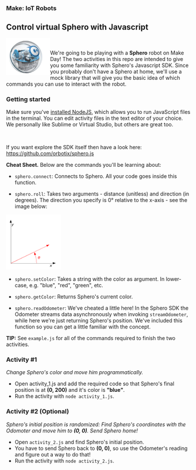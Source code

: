 ### Make: IoT Robots
## Control virtual Sphero with Javascript

<img src="assets/sphero.jpg" width="120" height="100" align="left" />

<br>

We're going to be playing with a <b>Sphero</b> robot on Make Day! The two activities in this repo are intended to give you some familiarity with Sphero's Javascript SDK. Since you probably don't have a Sphero at home, we'll use a mock library that will give you the basic idea of which commands you can use to interact with the robot.

### Getting started  


Make sure you've [installed NodeJS](http://yoember.com/nodejs/the-best-way-to-install-node-js/), which allows you to run JavaScript files in the terminal. You can edit activity files in the text editor of your choice. We personally like Sublime or Virtual Studio, but others are great too. 


<br>

If you want explore the SDK itself then have a look here: https://github.com/orbotix/sphero.js

<b>Cheat Sheet.</b> Below are the commands you'll be learning about:

* `sphero.connect`: Connects to Sphero. All your code goes inside this function.

* `sphero.roll`: Takes two arguments - distance (unitless) and direction (in degrees). The direction you specify is 0° relative to the x-axis - see the image below:
<img src="assets/Counterclockwise_rotation.png" width="150" height="150" />

* `sphero.setColor`: Takes a string with the color as argument. In lower-case, e.g. "blue", "red", "green", etc.

* `sphero.getColor`: Returns Sphero's current color.

* `sphero.readOdometer`: We've cheated a little here! In the Sphero SDK the Odometer streams data asynchronously when invoking `streamOdometer`, while here we're just returning Sphero's position. We've included this function so you can get a little familiar with the concept.

<b>TIP:</b> See `example.js` for all of the commands required to finish the two activities.

### Activity #1

<i> Change Sphero's color and move him programmatically. </i>

* Open activity_1.js and add the required code so that Sphero's final position is at <b>(0, 200)</b> and it's color is <b>"blue"</b>.
* Run the activity with `node activity_1.js`.

### Activity #2 (Optional)

<i> Sphero's initial position is randomized: Find Sphero's coordinates with the Odomoter and move him to <b>(0, 0)</b>. Send Sphero home! </i>

* Open `activity_2.js` and find Sphero's initial position.
* You have to send Sphero back to <b>(0, 0)</b>, so use the Odometer's reading and figure out a way to do that!
* Run the activity with `node activity_2.js`.
